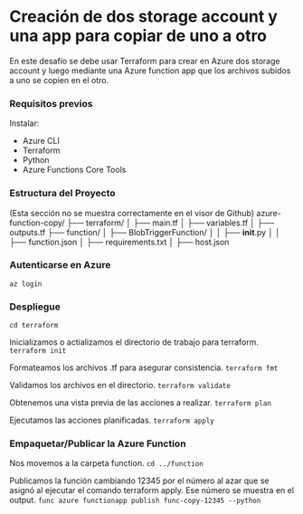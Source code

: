 # Creación de dos storage account y una app para copiar de uno a otro

En este desafío se debe usar Terraform para crear en Azure dos storage account y luego mediante una Azure function app que los archivos subidos a uno se copien en el otro.

###  Requisitos previos

Instalar:
- Azure CLI
- Terraform
- Python
- Azure Functions Core Tools

### Estructura del Proyecto

(Esta sección no se muestra correctamente en el visor de Github)
azure-function-copy/
├── terraform/
│   ├── main.tf
│   ├── variables.tf
│   ├── outputs.tf
├── function/
│   ├── BlobTriggerFunction/
│   │   ├── __init__.py
│   │   ├── function.json
│   ├── requirements.txt
│   ├── host.json

### Autenticarse en Azure
``` az login ```

### Despliegue
``` cd terraform ```

Inicializamos o actializamos el directorio de trabajo para terraform.
``` terraform init ```

Formateamos los archivos .tf para asegurar consistencia.
``` terraform fmt ```

Validamos los archivos en el directorio.
``` terraform validate ```

Obtenemos una vista previa de las acciones a realizar.
``` terraform plan ```

Ejecutamos las acciones planificadas.
``` terraform apply ```

### Empaquetar/Publicar la Azure Function

Nos movemos a la carpeta function.
``` cd ../function ```

Publicamos la función cambiando 12345 por el número al azar que se asignó al ejecutar el comando terraform apply. Ese número se muestra en el output.
``` func azure functionapp publish func-copy-12345 --python ```

